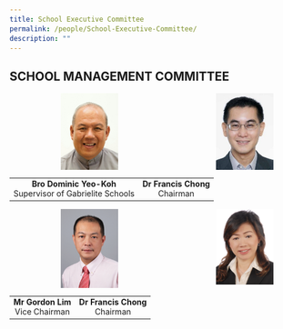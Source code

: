 ```yaml
---
title: School Executive Committee
permalink: /people/School-Executive-Committee/
description: ""
---
```

## SCHOOL MANAGEMENT COMMITTEE

<img src="/images/Bro%20DOMINIC%20Yeo%20Koh.jpeg" style="width:20%;margin-left:90px;" align = "left">

<img src="/images/Dr%20Francis%20Chong.jpeg" style="width:20%;margin-right:40px;" align = "right">

<br clear="left">

|  |  |  
|:---:|:---:|
| **Bro Dominic Yeo-Koh**<br>Supervisor of Gabrielite Schools | **Dr Francis Chong**<br>Chairman|

<img src="/images/Mr%20Gordon%20Lim.png" style="width:20%;margin-left:90px;" align = "left">

<img src="/images/Ms%20Grace%20Chong%20Member.jpg" style="width:20%;margin-right:40px;" align = "right">

<br clear="left">

|  |  |  
|:---:|:---:|
| **Mr Gordon Lim**<br>Vice Chairman | **Dr Francis Chong**<br>Chairman|